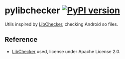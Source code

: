 # pylibchecker [![PyPI version](https://badge.fury.io/py/pylibchecker.svg)](https://badge.fury.io/py/pylibchecker)

Utils inspired by [LibChecker](https://github.com/LibChecker/LibChecker), checking Android so files.

## Reference

- [LibChecker](https://github.com/LibChecker/LibChecker) used, license under Apache License 2.0.
